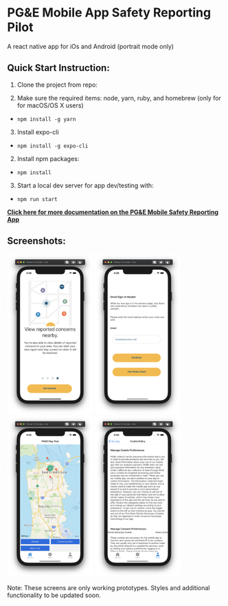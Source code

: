 # PG&E Mobile App Safety Reporting Pilot 
A react native app for iOs and Android (portrait mode only)

## Quick Start Instruction:
1. Clone the project from repo:

2. Make sure the required items: node, yarn, ruby, and homebrew (only for for macOS/OS X users)
* ```npm install -g yarn ```

3. Install expo-cli
* ```npm install -g expo-cli ```

2. Install npm packages:
* ```npm install```

3. Start a local dev server for app dev/testing with:
* ```npm run start```

**[Click here for more documentation on the PG&E Mobile Safety Reporting App](./docs/DOCUMENTATION.md)**

## Screenshots:
<p float="left">
<img src="./src/assets/images/readme/scrshot1.png" width="200" alt="Mobile App Screenshot: Intro" />
<img src="./src/assets/images/readme/scrshot2.png" width="200" alt="Mobile App Screenshot: Sign In" />
<img src="./src/assets/images/readme/scrshot3.png" width="200" alt="Mobile App Screenshot: Map" />
<img src="./src/assets/images/readme/scrshot4.png" width="200" alt="Mobile App Screenshot: Legal Notice" />
</p>

Note: These screens are only working prototypes. Styles and additional functionality to be updated soon.

